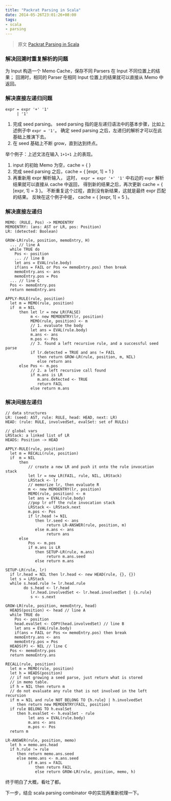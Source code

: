 ```yaml
---
title: "Packrat Parsing in Scala"
date: 2014-05-26T23:01:26+08:00
tags:
- scala
- parsing
---
```


>  原文 [Packrat Parsing in Scala](http://scala-programming-language.1934581.n4.nabble.com/attachment/1956909/0/packrat_parsers.pdf)

### 解决回溯时重复解析的问题

为 Input 构造一个 Memo Cache，保存不同 Parsers 在 Input 不同位置上的结果；
回溯时，相同的 Parser 在相同 Input 位置上的结果就可以直接从 Memo 中返回。

### 解决直接左递归问题

```
expr = expr '+' '1'
     | '1'
```
1. 完成 seed parsing。
   seed parsing 指的是左递归语法中的基本步骤，比如上述例子中 `expr = '1'`。
   确定 seed parsing 之后，左递归的解析才可以在此基础上推演下去。
2. 在 seed 基础上不断 grow，直到达到终点。

举个例子：上述文法在输入 `1+1+1` 上的表现。
1. input 的初始 Memo 为空，cache = { }
2. 完成 seed parsing 之后，cache = { [expr, 1] = 1 }
3. 再重新用 expr 解析输入，
   这时， `expr = expr '+' '1'` 中右边的 `expr` 解析结果就可以直接从 cache 中返回，
   得到新的结果之后，再次更新 cache = { [expr, 1] = 3 }。
   不断重复这个过程，直到没有新结果，这就是最终 expr 匹配的结果。
   反映在这个例子中是， cache = { [expr, 1] = 5 }。

### 解决直接左递归

```
MEMO: (RULE, Pos) -> MEMOENTRY
MEMOENTRY: (ans: AST or LR, pos: Position)
LR: (detected: Boolean)
```

```
GROW-LR(rule, position, memoEntry, H)
  ... // line A
  while TRUE do
    Pos <- position
    ... // line B
    let ans = EVAL(rule.body)
    if(ans = FAIL or Pos <= memoEntry.pos) then break
    memoEntry.ans <- ans
    memoEntry.pos = Pos
  ... // line C
  Pos <- memoEntry.pos
  return memoEntry.ans
```

```
APPLY-RULE(rule, position)
  let m = MEMO(rule, position)
  if  m = NIL
      then let lr = new LR(FALSE)
           m <- new MEMOENTRY(lr, position)
           MEMO(rule, position) <- m
           // 1. evaluate the body
           let ans = EVAL(rule.body)
           m.ans <- ans
           m.pos <- Pos
           // 3. found a left recursive rule, and a successful seed parse
           if lr.detected = TRUE and ans != FAIL
              then return GROW-LR(rule, position, m, NIL)
              else return ans
      else Pos <- m.pos
           // 2. a left recursive call found
           if m.ans is LR
              m.ans.detected <- TRUE
              return FAIL
           else return m.ans
```

### 解决间接左递归 ###

```
// data structures
LR: (seed: AST, rule: RULE, head: HEAD, next: LR)
HEAD: (rule: RULE, involvedSet, evalSet: set of RULEs)

// global vars
LRStack: a linked list of LR
HEADS: Position -> HEAD

APPLY-RULE(rule, position)
  let m = RECALL(rule, position)
  if  m = NIL
      then
          // create a new LR and push it onto the rule invocation stack
          let lr = new LR(FAIL, rule, NIL, LRStack)
          LRStack <- lr
          // memorize lr, then evaluate R
          m <- new MEMOENTRY(lr, position)
          MEMO(rule, position) <- m
          let ans = EVAL(rule.body)
          //pop lr off the rule invocation stack
          LRStack <- LRStack.next
          m.pos <- Pos
          if lr.head != NIL
             then lr.seed <- ans
                  return LR-ANSWER(rule, position, m)
             else m.ans <- ans
                  return ans
      else
          Pos <- m.pos
          if m.ans is LR
             then SETUP-LR(rule, m.ans)
                  return m.ans.seed
             else return m.ans
```

```
SETUP-LR(rule, lr)
  if lr.head = NIL then lr.head <- new HEAD(rule, {}, {})
  let s = LRStack
  while s.head.rule != lr.head.rule
        do s.head <- lr.head
           lr.head.involvedSet <- lr.head.involvedSet | {s.rule}
           s <- s.next
```

```
GROW-LR(rule, position, memoEntry, head)
  HEADS(position) <- head // line A
  while TRUE do
    Pos <- position
    head.evalSet <- COPY(head.involvedSet) // line B
    let ans = EVAL(rule.body)
    if(ans = FAIL or Pos <= memoEntry.pos) then break
    memoEntry.ans <- ans
    memoEntry.pos = Pos
  HEADS(P) <- NIL // line C
  Pos <- memoEntry.pos
  return memoEntry.ans
```

```
RECALL(rule, position)
  let m = MEMO(rule, position)
  let h = HEADS(position)
  // if not growing a seed parse, just return what is stored
  // in memo table.
  if h = NIL then return m
  // do not evaluate any rule that is not involved in the left recursion
  if m = NIL and rule NOT BELONG TO {h.rule} | h.involvedSet
     then return new MEMOENTRY(FAIL, position)
  if rule BELONG TO h.evalSet
     then h.evalSet <- h.evalSet - rule
          let ans = EVAL(rule.body)
          m.ans <- ans
          m.pos <- Pos
  return m
```

```
LR-ANSWER(rule, position, memo)
  let h = memo.ans.head
  if h.rule != rule
     then return memo.ans.seed
     else memo.ans <- m.ans.seed
          if m.ans = FAIL
             then return FAIL
             else return GROW-LR(rule, position, memo, h)
```

终于明白了大概，看吐了都。

下一步，结合 scala parsing combinator 中的实现再重新梳理一下。
